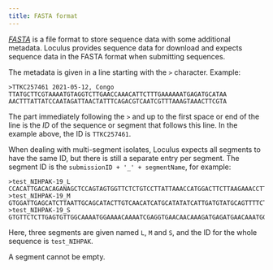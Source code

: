 ```yaml
---
title: FASTA format
---
```


[_FASTA_](https://en.wikipedia.org/wiki/FASTA_format) is a file format to store sequence data with some additional metadata.
Loculus provides sequence data for download and expects sequence data in the FASTA format when submitting sequences.

The metadata is given in a line starting with the `>` character. Example:

```
>TTKC257461 2021-05-12, Congo
TTATGCTTCGTAAAATGTAGGTCTTGAACCAAACATTCTTTGAAAAAATGAGATGCATAA
AACTTTATTATCCAATAGATTAACTATTTCAGACGTCAATCGTTTAAAGTAAACTTCGTA
```

The part immediately following the `>` and up to the first space or end of the line is the _ID_ of the sequence or segment that follows this line. In the example above, the ID is `TTKC257461`.

When dealing with multi-segment isolates, Loculus expects all segments to have the same ID, but there is still a separate entry per segment. The segment ID is the `submissionID + '_' + segmentName`, for example:

```
>test_NIHPAK-19_L
CCACATTGACACAGANAGCTCCAGTAGTGGTTCTCTGTCCTTATTAAACCATGGACTTCTTAAGAAACCTTGACTGGACTCAGGTGATTGCTAGTCAGTATGTGACCAATCCCAGGTTTAATATCTCTGATTACTTCGAGATTGTTCGACAGCCTGAAGCAGATAAGTCTTCACTACTCATGAGTTTC
>test_NIHPAK-19_M
GTGGATTGAGCATCTTAATTGCAGCATACTTGTCAACATCATGCATATATCATTGATGTATGCAGTTTTCTGCTTGCAGCTGTGCGGTCTAGGGAAAACTAACGGACTACACAATGGGACTGAACACAATAAGACACACGTTATGACAACGCCTGATGACAGTCGGAAGAGCTGTGAAATAGACAGTATC
>test_NIHPAK-19_S
GTGTTCTCTTGAGTGTTGGCAAAATGGAAAACAAAATCGAGGTGAACAACAAAGATGAGATGAACAAATGGTTTGAGGAGTTCAAGAAAGGAAATGGACTTGTGGACACTTTCACAAACTCNTATTCCTTTTGTGAAAGCGTNCCAAATCTGGACAGNTTTGTNAATGGAGAAAAGACATAGGCTTCCGTGTCA
```

Here, three segments are given named `L`, `M` and `S`, and the ID for the whole sequence is `test_NIHPAK`.

A segment cannot be empty.
